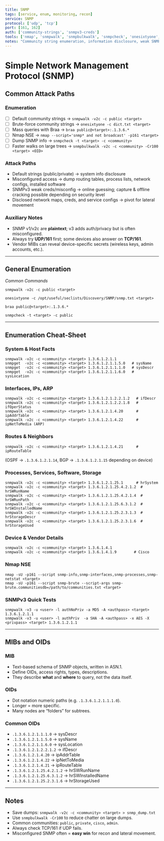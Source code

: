 ```yaml
---
title: SNMP
tags: [service, enum, monitoring, recon]
service: SNMP
protocol: ['udp', 'tcp']
port: [161, 162]
auth: ['community-strings', 'snmpv3-creds']
tools: ['nmap', 'snmpwalk', 'snmpbulkwalk', 'snmpcheck', 'onesixtyone', 'braa', 'hydra']
notes: "Community string enumeration, information disclosure, weak SNMPv3 authentication, recon gold"
---
```


# Simple Network Management Protocol (SNMP)

## Common Attack Paths

### Enumeration
- [ ] Default community strings → `snmpwalk -v2c -c public <target>`
- [ ] Brute-force community strings → `onesixtyone -c dict.txt <target>`
- [ ] Mass queries with Braa → `braa public@<target>:.1.3.6.*`
- [ ] Nmap NSE → `nmap --script='snmp* and not broadcast' -p161 <target>`
- [ ] Dump SNMP info → `snmpcheck -t <target> -c <community>`
- [ ] Faster walks on large trees → `snmpbulkwalk -v2c -c <community> -Cr100 <target> <OID>`

### Attack Paths
- Default strings (public/private) → system info disclosure
- Misconfigured access → dump routing tables, process lists, network configs, installed software
- SNMPv3 weak creds/misconfig → online guessing; capture & offline cracking possible depending on security level
- Disclosed network maps, creds, and service configs → pivot for lateral movement

### Auxiliary Notes
- SNMP v1/v2c are **plaintext**; v3 adds auth/privacy but is often misconfigured.
- Always try **UDP/161** first; some devices also answer on **TCP/161**.
- Vendor MIBs can reveal device-specific secrets (wireless keys, admin accounts, etc.).

---

## General Enumeration

*Common Commands*

`snmpwalk -v2c -c public <target>`

`onesixtyone -c /opt/useful/seclists/Discovery/SNMP/snmp.txt <target>`

`braa public@<target>:.1.3.6.*`

`snmpcheck -t <target> -c public`

---

## Enumeration Cheat-Sheet

### System & Host Facts

`snmpwalk -v2c -c <community> <target> 1.3.6.1.2.1.1`  
`snmpget  -v2c -c <community> <target> 1.3.6.1.2.1.1.5.0   # sysName`  
`snmpget  -v2c -c <community> <target> 1.3.6.1.2.1.1.1.0   # sysDescr`  
`snmpget  -v2c -c <community> <target> 1.3.6.1.2.1.1.6.0   # sysLocation`  

### Interfaces, IPs, ARP

`snmpwalk -v2c -c <community> <target> 1.3.6.1.2.1.2.2.1.2   # ifDescr`  
`snmpwalk -v2c -c <community> <target> 1.3.6.1.2.1.2.2.1.8   # ifOperStatus`  
`snmpwalk -v2c -c <community> <target> 1.3.6.1.2.1.4.20      # ipAddrTable`  
`snmpwalk -v2c -c <community> <target> 1.3.6.1.2.1.4.22      # ipNetToMedia (ARP)`  

### Routes & Neighbors

`snmpwalk -v2c -c <community> <target> 1.3.6.1.2.1.4.21      # ipRouteTable`  

(OSPF → `.1.3.6.1.2.1.14`, BGP → `.1.3.6.1.2.1.15` depending on device)

### Processes, Services, Software, Storage

`snmpwalk -v2c -c <community> <target> 1.3.6.1.2.1.25.1      # hrSystem`  
`snmpwalk -v2c -c <community> <target> 1.3.6.1.2.1.25.4.2.1.2  # hrSWRunName`  
`snmpwalk -v2c -c <community> <target> 1.3.6.1.2.1.25.4.2.1.4  # hrSWRunPath`  
`snmpwalk -v2c -c <community> <target> 1.3.6.1.2.1.25.6.3.1.2  # hrSWInstalledName`  
`snmpwalk -v2c -c <community> <target> 1.3.6.1.2.1.25.2.3.1.3  # hrStorageDescr`  
`snmpwalk -v2c -c <community> <target> 1.3.6.1.2.1.25.2.3.1.6  # hrStorageUsed`  

### Device & Vendor Details

`snmpwalk -v2c -c <community> <target> 1.3.6.1.4.1`  
`snmpwalk -v2c -c <community> <target> 1.3.6.1.4.1.9        # Cisco`  

### Nmap NSE

`nmap -sU -p161 --script snmp-info,snmp-interfaces,snmp-processes,snmp-netstat <target>`  
`nmap -sU -p161 --script snmp-brute --script-args snmp-brute.communitiesdb=/path/to/communities.txt <target>`  

### SNMPv3 Quick Tests

`snmpwalk -v3 -u <user> -l authNoPriv -a MD5 -A <authpass> <target> 1.3.6.1.2.1.1`  
`snmpwalk -v3 -u <user> -l authPriv  -a SHA -A <authpass> -x AES -X <privpass> <target> 1.3.6.1.2.1.1`  

---

## MIBs and OIDs

### MIB
- Text-based schema of SNMP objects, written in ASN.1.
- Define OIDs, access rights, types, descriptions.
- They describe **what** and **where** to query, not the data itself.

### OIDs
- Dot notation numeric paths (e.g. `.1.3.6.1.2.1.1.1.0`).
- Longer = more specific.
- Many nodes are “folders” for subtrees.

### Common OIDs
- `.1.3.6.1.2.1.1.1.0` → sysDescr  
- `.1.3.6.1.2.1.1.5.0` → sysName  
- `.1.3.6.1.2.1.1.6.0` → sysLocation  
- `.1.3.6.1.2.1.2.2.1.2` → ifDescr  
- `.1.3.6.1.2.1.4.20` → ipAddrTable  
- `.1.3.6.1.2.1.4.22` → ipNetToMedia  
- `.1.3.6.1.2.1.4.21` → ipRouteTable  
- `.1.3.6.1.2.1.25.4.2.1.2` → hrSWRunName  
- `.1.3.6.1.2.1.25.6.3.1.2` → hrSWInstalledName  
- `.1.3.6.1.2.1.25.2.3.1.6` → hrStorageUsed  

---

## Notes
- Save dumps: `snmpwalk -v2c -c <community> <target> > snmp_dump.txt`
- Use `snmpbulkwalk -Cr100` to reduce chatter on large dumps.
- Common communities: `public`, `private`, `cisco`, `admin`.
- Always check TCP/161 if UDP fails.
- Misconfigured SNMP often = **easy win** for recon and lateral movement.
